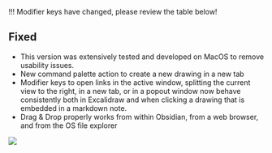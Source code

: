 !!! Modifier keys have changed, please review the table below!

## Fixed 
- This version was extensively tested and developed on MacOS to remove usability issues.
- New command palette action to create a new drawing in a new tab
- Modifier keys to open links in the active window, splitting the current view to the right, in a new tab, or in a popout window now behave consistently both in Excalidraw and when clicking a drawing that is embedded in a markdown note.
- Drag & Drop properly works from within Obsidian, from a web browser, and from the OS file explorer

![](https://github.com/zsviczian/obsidian-excalidraw-plugin/blob/master/images/excalidraw-modifiers.png)
